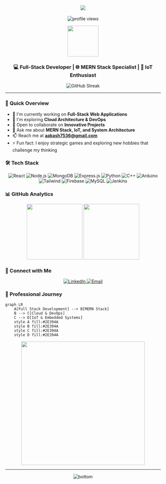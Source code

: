 <h1 align="center">
  <img src="https://readme-typing-svg.herokuapp.com/?lines=Hello,+World!+👋;I'm+Akash+Kamble;Welcome+to+my+Profile!&center=true&size=30">
</h1>

<p align="center">
  <img src="https://komarev.com/ghpvc/?username=yourusername&label=Profile%20views&color=0e75b6&style=flat" alt="profile views">
</p>

<div align="center">
  <img src="https://media.giphy.com/media/M9gbBd9nbDrOTu1Mqx/giphy.gif" width="100"/>
</div>

<h3 align="center">
  💻 Full-Stack Developer | 🌐 MERN Stack Specialist | 🤖 IoT Enthusiast
</h3>

<div align="center">
  <img src="https://github-readme-streak-stats.herokuapp.com/?user=yourusername&theme=dark" alt="GitHub Streak"/>
</div>

---

### 🚀 Quick Overview

- 🔭 I'm currently working on **Full-Stack Web Applications**
- 🌱 I'm exploring **Cloud Architecture & DevOps**
- 👯 Open to collaborate on **Innovative Projects**
- 💬 Ask me about **MERN Stack, IoT, and System Architecture**
- 📫 Reach me at **aakash7536@gmail.com**
- ⚡ Fun fact: I enjoy strategic games and exploring new hobbies that challenge my thinking



### 🛠️ Tech Stack

<p align="center">
  <img src="https://img.shields.io/badge/React-20232A?style=for-the-badge&logo=react&logoColor=61DAFB" alt="React"/>
  <img src="https://img.shields.io/badge/Node.js-339933?style=for-the-badge&logo=nodedotjs&logoColor=white" alt="Node.js"/>
  <img src="https://img.shields.io/badge/MongoDB-4EA94B?style=for-the-badge&logo=mongodb&logoColor=white" alt="MongoDB"/>
  <img src="https://img.shields.io/badge/Express.js-000000?style=for-the-badge&logo=express&logoColor=white" alt="Express.js"/>
  <img src="https://img.shields.io/badge/Python-FFD43B?style=for-the-badge&logo=python&logoColor=blue" alt="Python"/>
  <img src="https://img.shields.io/badge/C%2B%2B-00599C?style=for-the-badge&logo=c%2B%2B&logoColor=white" alt="C++"/>
  <img src="https://img.shields.io/badge/Arduino-00979D?style=for-the-badge&logo=Arduino&logoColor=white" alt="Arduino"/>
  <img src="https://img.shields.io/badge/Tailwind_CSS-38B2AC?style=for-the-badge&logo=tailwind-css&logoColor=white" alt="Tailwind"/>
  <img src="https://img.shields.io/badge/Firebase-039BE5?style=for-the-badge&logo=Firebase&logoColor=white" alt="Firebase"/>
  <img src="https://img.shields.io/badge/MySQL-005C84?style=for-the-badge&logo=mysql&logoColor=white" alt="MySQL"/>
  <img src="https://img.shields.io/badge/Jenkins-D24939?style=for-the-badge&logo=Jenkins&logoColor=white" alt="Jenkins"/>
</p>

### 📊 GitHub Analytics

<p align="center">
  <img height="180em" src="https://github-readme-stats.vercel.app/api?username=yourusername&show_icons=true&theme=dark"/>
  <img height="180em" src="https://github-readme-stats.vercel.app/api/top-langs/?username=yourusername&layout=compact&theme=dark"/>
</p>

### 🤝 Connect with Me

<p align="center">
  <a href="https://linkedin.com/in/akash-kamble-3874091a3">
    <img src="https://img.shields.io/badge/LinkedIn-0077B5?style=for-the-badge&logo=linkedin&logoColor=white" alt="LinkedIn"/>
  </a>
  <a href="mailto:aakash7536@gmail.com">
    <img src="https://img.shields.io/badge/Gmail-D14836?style=for-the-badge&logo=gmail&logoColor=white" alt="Email"/>
  </a>
</p>

### 🎯 Professional Journey

```mermaid
graph LR
    A[Full Stack Development] --> B[MERN Stack]
    B --> C[Cloud & DevOps]
    C --> D[IoT & Embedded Systems]
    style A fill:#2E394A
    style B fill:#2E394A
    style C fill:#2E394A
    style D fill:#2E394A
```

<div align="center">
  <img src="https://media.giphy.com/media/qgQUggAC3Pfv687qPC/giphy.gif" width="400"/>
</div>

---

<p align="center">
  <img src="https://raw.githubusercontent.com/bornmay/bornmay/Update/svg/Bottom.svg" alt="bottom"/>
</p>
